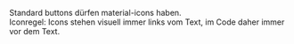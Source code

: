 Standard buttons dürfen material-icons haben.  
Iconregel: Icons stehen visuell immer links vom Text, im Code daher immer vor dem Text.